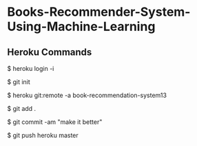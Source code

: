 # Books-Recommender-System-Using-Machine-Learning



## Heroku Commands
$ heroku login -i

$ git init

$ heroku git:remote -a book-recommendation-system13

$ git add . 

$ git commit -am "make it better"

$ git push heroku master


